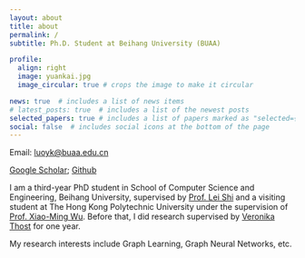 ```yaml
---
layout: about
title: about
permalink: /
subtitle: Ph.D. Student at Beihang University (BUAA)

profile:
  align: right
  image: yuankai.jpg
  image_circular: true # crops the image to make it circular

news: true  # includes a list of news items
# latest_posts: true  # includes a list of the newest posts
selected_papers: true # includes a list of papers marked as "selected={true}"
social: false  # includes social icons at the bottom of the page
---
```


Email: luoyk@buaa.edu.cn

[Google Scholar](https://scholar.google.com/citations?user=33f_QqAAAAAJ&hl=en); [Github](https://github.com/LUOyk1999)

I am a third-year PhD student in School of Computer Science and Engineering, Beihang University, supervised by [Prof. Lei Shi](https://leishidata.com/) and a visiting student at The Hong Kong Polytechnic University under the supervision of [Prof. Xiao-Ming Wu](https://www4.comp.polyu.edu.hk/~csxmwu/). Before that, I did research supervised by [Veronika Thost](https://mitibmwatsonailab.mit.edu/people/veronika-thost/) for one year.

My research interests include Graph Learning, Graph Neural Networks, etc.